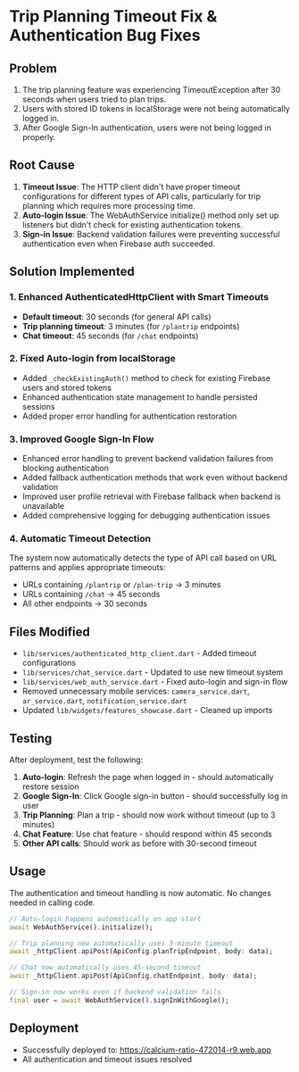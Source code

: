 # Trip Planning Timeout Fix & Authentication Bug Fixes

## Problem
1. The trip planning feature was experiencing TimeoutException after 30 seconds when users tried to plan trips.
2. Users with stored ID tokens in localStorage were not being automatically logged in.
3. After Google Sign-In authentication, users were not being logged in properly.

## Root Cause
1. **Timeout Issue**: The HTTP client didn't have proper timeout configurations for different types of API calls, particularly for trip planning which requires more processing time.
2. **Auto-login Issue**: The WebAuthService initialize() method only set up listeners but didn't check for existing authentication tokens.
3. **Sign-in Issue**: Backend validation failures were preventing successful authentication even when Firebase auth succeeded.

## Solution Implemented

### 1. Enhanced AuthenticatedHttpClient with Smart Timeouts
- **Default timeout**: 30 seconds (for general API calls)
- **Trip planning timeout**: 3 minutes (for `/plantrip` endpoints)
- **Chat timeout**: 45 seconds (for `/chat` endpoints)

### 2. Fixed Auto-login from localStorage
- Added `_checkExistingAuth()` method to check for existing Firebase users and stored tokens
- Enhanced authentication state management to handle persisted sessions
- Added proper error handling for authentication restoration

### 3. Improved Google Sign-In Flow
- Enhanced error handling to prevent backend validation failures from blocking authentication
- Added fallback authentication methods that work even without backend validation
- Improved user profile retrieval with Firebase fallback when backend is unavailable
- Added comprehensive logging for debugging authentication issues

### 4. Automatic Timeout Detection
The system now automatically detects the type of API call based on URL patterns and applies appropriate timeouts:
- URLs containing `/plantrip` or `/plan-trip` → 3 minutes
- URLs containing `/chat` → 45 seconds
- All other endpoints → 30 seconds

## Files Modified
- `lib/services/authenticated_http_client.dart` - Added timeout configurations
- `lib/services/chat_service.dart` - Updated to use new timeout system
- `lib/services/web_auth_service.dart` - Fixed auto-login and sign-in flow
- Removed unnecessary mobile services: `camera_service.dart`, `ar_service.dart`, `notification_service.dart`
- Updated `lib/widgets/features_showcase.dart` - Cleaned up imports

## Testing
After deployment, test the following:
1. **Auto-login**: Refresh the page when logged in - should automatically restore session
2. **Google Sign-In**: Click Google sign-in button - should successfully log in user
3. **Trip Planning**: Plan a trip - should now work without timeout (up to 3 minutes)
4. **Chat Feature**: Use chat feature - should respond within 45 seconds
5. **Other API calls**: Should work as before with 30-second timeout

## Usage
The authentication and timeout handling is now automatic. No changes needed in calling code.

```dart
// Auto-login happens automatically on app start
await WebAuthService().initialize();

// Trip planning now automatically uses 3-minute timeout
await _httpClient.apiPost(ApiConfig.planTripEndpoint, body: data);

// Chat now automatically uses 45-second timeout  
await _httpClient.apiPost(ApiConfig.chatEndpoint, body: data);

// Sign-in now works even if backend validation fails
final user = await WebAuthService().signInWithGoogle();
```

## Deployment
- Successfully deployed to: https://calcium-ratio-472014-r9.web.app
- All authentication and timeout issues resolved